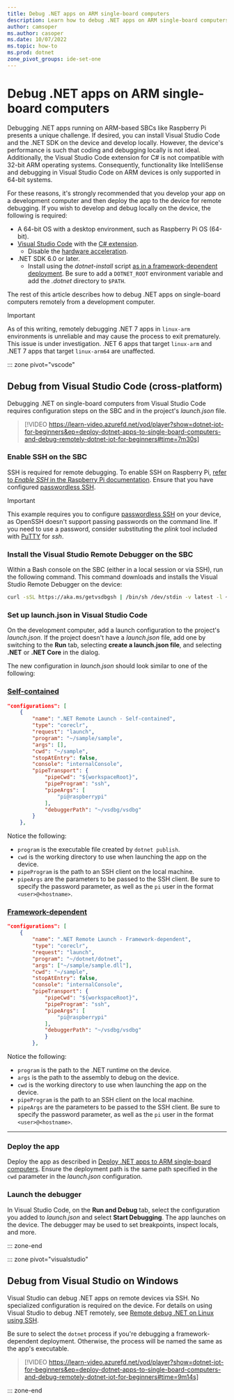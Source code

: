 ```yaml
---
title: Debug .NET apps on ARM single-board computers
description: Learn how to debug .NET apps on ARM single-board computers (SBCs) such as Raspberry Pi.
author: camsoper
ms.author: casoper
ms.date: 10/07/2022
ms.topic: how-to
ms.prod: dotnet
zone_pivot_groups: ide-set-one
---
```


# Debug .NET apps on ARM single-board computers

Debugging .NET apps running on ARM-based SBCs like Raspberry Pi presents a unique challenge. If desired, you can install Visual Studio Code and the .NET SDK on the device and develop locally. However, the device's performance is such that coding and debugging locally is not ideal. Additionally, the Visual Studio Code extension for C# is not compatible with 32-bit ARM operating systems. Consequently, functionality like IntelliSense and debugging in Visual Studio Code on ARM devices is only supported in 64-bit systems.

For these reasons, it's strongly recommended that you develop your app on a development computer and then deploy the app to the device for remote debugging. If you wish to develop and debug locally on the device, the following is required:

- A 64-bit OS with a desktop environment, such as Raspberry Pi OS (64-bit).
- [Visual Studio Code](https://code.visualstudio.com/docs/setup/raspberry-pi) with the [C# extension](https://marketplace.visualstudio.com/items?itemName=ms-dotnettools.csharp).
  - Disable the [hardware acceleration](https://code.visualstudio.com/docs/setup/raspberry-pi#_workaround-for-poor-performance).
- .NET SDK 6.0 or later.
  - Install using the *dotnet-install* script [as in a framework-dependent deployment](deployment.md#deploying-a-framework-dependent-app). Be sure to add a `DOTNET_ROOT` environment variable and add the *.dotnet* directory to `$PATH`.

The rest of this article describes how to debug .NET apps on single-board computers remotely from a development computer.

> [!IMPORTANT]
> As of this writing, remotely debugging .NET 7 apps in `linux-arm` environments is unreliable and may cause the process to exit prematurely. This issue is under investigation. .NET 6 apps that target `linux-arm` and .NET 7 apps that target `linux-arm64` are unaffected.

::: zone pivot="vscode"

## Debug from Visual Studio Code (cross-platform)

Debugging .NET on single-board computers from Visual Studio Code requires configuration steps on the SBC and in the project's *launch.json* file.

> [!VIDEO https://learn-video.azurefd.net/vod/player?show=dotnet-iot-for-beginners&ep=deploy-dotnet-apps-to-single-board-computers-and-debug-remotely-dotnet-iot-for-beginners#time=7m30s]

### Enable SSH on the SBC

SSH is required for remote debugging. To enable SSH on Raspberry Pi, [refer to *Enable SSH* in the Raspberry Pi documentation](https://www.raspberrypi.com/documentation/computers/remote-access.html#setting-up-an-ssh-server). Ensure that you have configured [passwordless SSH](https://www.raspberrypi.com/documentation/computers/remote-access.html#passwordless-ssh-access).

> [!IMPORTANT]
> This example requires you to configure [passwordless SSH](https://www.raspberrypi.com/documentation/computers/remote-access.html#passwordless-ssh-access) on your device, as OpenSSH doesn't support passing passwords on the command line. If you need to use a password, consider substituting the *plink* tool included with [PuTTY](https://www.putty.org/) for *ssh*.

### Install the Visual Studio Remote Debugger on the SBC

Within a Bash console on the SBC (either in a local session or via SSH), run the following command. This command downloads and installs the Visual Studio Remote Debugger on the device:

```bash
curl -sSL https://aka.ms/getvsdbgsh | /bin/sh /dev/stdin -v latest -l ~/vsdbg
```

### Set up launch.json in Visual Studio Code

On the development computer, add a launch configuration to the project's *launch.json*. If the project doesn't have a *launch.json* file, add one by switching to the **Run** tab, selecting **create a launch.json file**, and selecting **.NET** or **.NET Core** in the dialog.

The new configuration in *launch.json* should look similar to one of the following:

### [Self-contained](#tab/self-contained)

```json
"configurations": [
    {
        "name": ".NET Remote Launch - Self-contained",
        "type": "coreclr",
        "request": "launch",
        "program": "~/sample/sample",
        "args": [],
        "cwd": "~/sample",
        "stopAtEntry": false,
        "console": "internalConsole",
        "pipeTransport": {
            "pipeCwd": "${workspaceRoot}",
            "pipeProgram": "ssh",
            "pipeArgs": [
                "pi@raspberrypi"
            ],
            "debuggerPath": "~/vsdbg/vsdbg"
        }
    },
```

Notice the following:

- `program` is the executable file created by `dotnet publish`.
- `cwd` is the working directory to use when launching the app on the device.
- `pipeProgram` is the path to an SSH client on the local machine.
- `pipeArgs` are the parameters to be passed to the SSH client. Be sure to specify the password parameter, as well as the `pi` user in the format `<user>@<hostname>`.

### [Framework-dependent](#tab/framework-dependent)

```json
"configurations": [
    {
        "name": ".NET Remote Launch - Framework-dependent",
        "type": "coreclr",
        "request": "launch",
        "program": "~/dotnet/dotnet",
        "args": ["~/sample/sample.dll"],
        "cwd": "~/sample",
        "stopAtEntry": false,
        "console": "internalConsole",
        "pipeTransport": {
            "pipeCwd": "${workspaceRoot}",
            "pipeProgram": "ssh",
            "pipeArgs": [
                "pi@raspberrypi"
            ],
            "debuggerPath": "~/vsdbg/vsdbg"
            }
        },
```

Notice the following:

- `program` is the path to the .NET runtime on the device.
- `args` is the path to the assembly to debug on the device.
- `cwd` is the working directory to use when launching the app on the device.
- `pipeProgram` is the path to an SSH client on the local machine.
- `pipeArgs` are the parameters to be passed to the SSH client. Be sure to specify the password parameter, as well as the `pi` user in the format `<user>@<hostname>`.

---

### Deploy the app

Deploy the app as described in [Deploy .NET apps to ARM single-board computers](deployment.md). Ensure the deployment path is the same path specified in the `cwd` parameter in the *launch.json* configuration.

### Launch the debugger

In Visual Studio Code, on the **Run and Debug** tab, select the configuration you added to *launch.json* and select **Start Debugging**. The app launches on the device. The debugger may be used to set breakpoints, inspect locals, and more.

::: zone-end

::: zone pivot="visualstudio"

## Debug from Visual Studio on Windows

Visual Studio can debug .NET apps on remote devices via SSH. No specialized configuration is required on the device. For details on using Visual Studio to debug .NET remotely, see [Remote debug .NET on Linux using SSH](/visualstudio/debugger/remote-debugging-dotnet-core-linux-with-ssh).

Be sure to select the `dotnet` process if you're debugging a framework-dependent deployment. Otherwise, the process will be named the same as the app's executable.

> [!VIDEO https://learn-video.azurefd.net/vod/player?show=dotnet-iot-for-beginners&ep=deploy-dotnet-apps-to-single-board-computers-and-debug-remotely-dotnet-iot-for-beginners#time=9m14s]

::: zone-end

